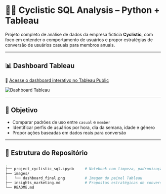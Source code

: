 # 🚴‍♂️ Cyclistic SQL Analysis – Python + Tableau

Projeto completo de análise de dados da empresa fictícia **Cyclistic**, com foco em entender o comportamento de usuários e propor estratégias de conversão de usuários casuais para membros anuais.

---

## 📊 Dashboard Tableau

🔗 [Acesse o dashboard interativo no Tableau Public](https://public.tableau.com/views/SEU_LINK_AQUI)

![Dashboard Tableau]([dashboar_rev26052025v01.png])


---

## 🧠 Objetivo

- Comparar padrões de uso entre `casual` e `member`
- Identificar perfis de usuários por hora, dia da semana, idade e gênero
- Propor ações baseadas em dados reais para conversão

---

## 📁 Estrutura do Repositório

```bash
.
├── project_cyclistic_sql.ipynb     # Notebook com limpeza, padronização e análise via SQL
├── images/
│   └── dashboard_final.png         # Imagem do painel Tableau
├── insights_marketing.md           # Propostas estratégicas de conversão
└── README.md
